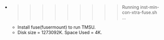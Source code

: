 * >>>>>>>>> Running inst-min-con-xtra-fuse.sh ...
  * Install fuse(fusermount) to run TMSU.
  * Disk size = 1273092K. Space Used = 4K.
